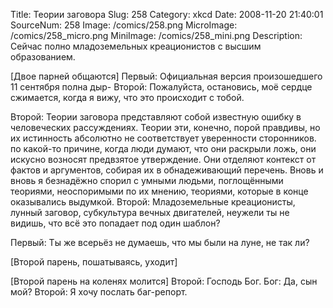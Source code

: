 Title: Теории заговора 
Slug: 258 
Category: xkcd 
Date: 2008-11-20 21:40:01 
SourceNum: 258 
Image: /comics/258.png 
MicroImage: /comics/258_micro.png 
MiniImage: /comics/258_mini.png 
Description: Сейчас полно младоземельных креационистов с высшим образованием. 

[Двое парней общаются]
Первый: Официальная версия произошедшего 11 сентября полна дыр-
Второй: Пожалуйста, остановись, моё
сердце сжимается, когда я вижу, что это происходит с тобой.

Второй: Теории заговора представляют собой известную ошибку в человеческих рассуждениях. Теории эти, конечно, порой правдивы, но их истинность абсолютно не соответствует
уверенности сторонников. по какой-то причине, когда люди думают, что они раскрыли ложь, они искусно возносят
предвзятое утверждение. Они отделяют контекст от фактов и аргументов, собирая их в обнадеживающий перечень.
Вновь и вновь я безнадёжно спорил с умными людьми, поглощёнными теориями, неоспоримыми по их мнению,
теориями, которые в конце оказывались выдумкой.
Второй: Младоземельные креационисты,
лунный заговор, субкультура вечных двигателей, неужели ты не видишь, что всё это попадает под один шаблон?

Первый: Ты же всерьёз не думаешь, что мы были на луне, не так ли?

[Второй парень, пошатываясь, уходит]

[Второй парень на коленях молится]
Второй: Господь Бог.
Бог: Да, сын мой?
Второй: Я хочу послать баг-репорт.